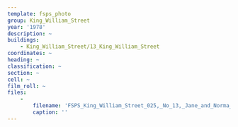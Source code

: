 ```yaml
---
template: fsps_photo
group: King_William_Street
year: '1978'
description: ~
buildings:
    - King_William_Street/13_King_William_Street
coordinates: ~
heading: ~
classification: ~
section: ~
cell: ~
film_roll: ~
files:
    -
        filename: 'FSPS_King_William_Street_025,_No_13,_Jane_and_Norma_Tapper,_lot_48,_16-5-G,_1978.png'
        caption: ''
---
```

